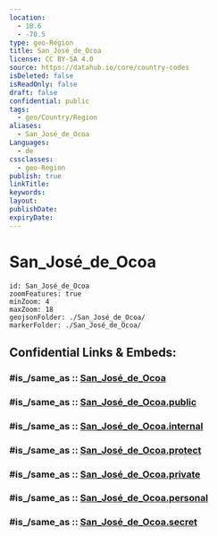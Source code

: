```yaml
---
location:
  - 18.6
  - -70.5
type: geo-Region
title: San_José_de_Ocoa
license: CC BY-SA 4.0
source: https://datahub.io/core/country-codes
isDeleted: false
isReadOnly: false
draft: false
confidential: public
tags:
  - geo/Country/Region
aliases:
  - San_José_de_Ocoa
Languages:
  - de
cssclasses:
  - geo-Region
publish: true
linkTitle:
keywords:
layout:
publishDate:
expiryDate:
---
```


# San_José_de_Ocoa

```leaflet
id: San_José_de_Ocoa
zoomFeatures: true 
minZoom: 4 
maxZoom: 18
geojsonFolder: ./San_José_de_Ocoa/
markerFolder: ./San_José_de_Ocoa/
```


## Confidential Links & Embeds: 

### #is_/same_as :: [San_José_de_Ocoa](/_Standards/Earth/Continent/America~Caribbean/Dominican_Rep/provinces~Dominican_Rep/San_José_de_Ocoa.md) 

### #is_/same_as :: [San_José_de_Ocoa.public](/_public/Earth/Continent/America~Caribbean/Dominican_Rep/provinces~Dominican_Rep/San_José_de_Ocoa.public.md) 

### #is_/same_as :: [San_José_de_Ocoa.internal](/_internal/Earth/Continent/America~Caribbean/Dominican_Rep/provinces~Dominican_Rep/San_José_de_Ocoa.internal.md) 

### #is_/same_as :: [San_José_de_Ocoa.protect](/_protect/Earth/Continent/America~Caribbean/Dominican_Rep/provinces~Dominican_Rep/San_José_de_Ocoa.protect.md) 

### #is_/same_as :: [San_José_de_Ocoa.private](/_private/Earth/Continent/America~Caribbean/Dominican_Rep/provinces~Dominican_Rep/San_José_de_Ocoa.private.md) 

### #is_/same_as :: [San_José_de_Ocoa.personal](/_personal/Earth/Continent/America~Caribbean/Dominican_Rep/provinces~Dominican_Rep/San_José_de_Ocoa.personal.md) 

### #is_/same_as :: [San_José_de_Ocoa.secret](/_secret/Earth/Continent/America~Caribbean/Dominican_Rep/provinces~Dominican_Rep/San_José_de_Ocoa.secret.md)

